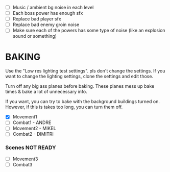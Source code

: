 - [ ] Music / ambient bg noise in each level
- [ ] Each boss power has enough sfx
- [ ] Replace bad player sfx
- [ ] Replace bad enemy groin noise
- [ ] Make sure each of the powers has some type of noise (like an explosion sound or something)

# BAKING

Use the "Low res lighting test settings". pls don't change the settings. If you want to change the lighting settings, clone the settings and edit those.

Turn off any big ass planes before baking. These planes mess up bake times & bake a lot of unnecessary info.

If you want, you can try to bake with the background buildings turned on. However, if this is takes too long, you can turn them off.

- [x] Movement1
- [ ] Combat1 - ANDRE
- [ ] Movement2 - MIKEL
- [ ] Combat2 - DIMITRI

### Scenes NOT READY
- [ ] Movement3
- [ ] Combat3
